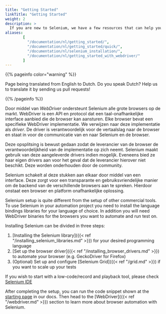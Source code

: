 ```yaml
---
title: "Getting Started"
linkTitle: "Getting Started"
weight: 2
description: >
  If you are new to Selenium, we have a few resources that can help you get up to speed right away.
aliases: 
        [
          "/documentation/nl/getting_started/", 
          "/documentation/nl/getting_started/quick/",
          "/documentation/nl/selenium_installation/",
          "/documentation/nl/getting_started_with_webdriver/"
        ]
---
```


{{% pageinfo color="warning" %}}
<p class="lead">
   <i class="fas fa-language display-4"></i> 
   Page being translated from 
   English to Dutch. Do you speak Dutch? Help us to translate
   it by sending us pull requests!
</p>
{{% /pageinfo %}}

Door middel van _WebDriver_ ondersteunt Selenium alle grote browsers op de markt.
WebDriver is een API en protocol dat een taal-onafhankelijke interface aanbied die
de browser kan aansturen. Elke browser bevat een specifieke WebDriver implementatie.
We verwijzen naar deze implementatie als *driver*.
De driver is verantwoordelijk voor de vertaalslag naar de browser en staat in voor
de communicatie van en naar Selenium en de browser.

Deze opsplitsing is bewust gedaan zodat de leverancier van de browser de 
verantwoordelijkheid van de implementatie op zich neemt. Selenium maakt gebruik
van deze aangeleverde drivers indien mogelijk. Eveneens bied ze haar eigen drivers 
aan voor het geval dat de leverancier hierover niet beschikt. Deze worden onderhouden
door de community.

Selenium schakelt al deze stukken aan elkaar door middel van een interface.
Deze zorgt voor een transparante en gebruiksvriendelijke manier om de backend
van de verschillende browsers aan te spreken. Hierdoor onstaat een browser en
platform onafhankelijke oplossing.

Selenium setup is quite different from the setup of other commercial tools.
To use Selenium in your automation project you need to install the language
bindings libraries for your language of choice. In addition you will need
WebDriver binaries for the browsers you want to automate and run test on. 

Installing Selenium can be divided in three steps:

1. [Installing the Selenium library]({{< ref "/installing_selenium_libraries.md" >}}) for your desired programming language
2. [Set up the browser driver]({{< ref "/installing_browser_drivers.md" >}}) to automate your browser (e.g. GeckoDriver for Firefox)
3. (Optional) Set up and configure [Selenium Grid]({{< ref "/grid.md" >}}) if you want to scale up your tests

If you wish to start with a low-code/record and playback tool, please check 
[Selenium IDE](https://selenium.dev/selenium-ide)

After completing the setup, you can run the code snippet shown at the 
[starting page](/nl/documentation) in our docs. Then head to the 
[WebDriver]({{< ref "/webdriver.md" >}}) section to learn more about
browser automation with Selenium.